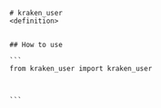 
    # kraken_user
    <definition>


    ## How to use

    ```
    from kraken_user import kraken_user

    

    ```


    
    